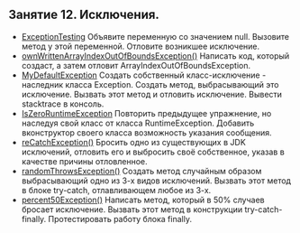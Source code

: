## Занятие 12. Исключения.

* [ExceptionTesting](https://github.com/alexkur80/PVTCourse2020/blob/master/src/com/myproject/lection12/ExceptionTesting.java) Объявите переменную со значением null. Вызовите метод у этой переменной.
Отловите возникшее исключение.
* [ownWrittenArrayIndexOutOfBoundsException()](https://github.com/alexkur80/PVTCourse2020/blob/master/src/com/myproject/lection12/UtilsException.java) Написать код, который создаст, а затем отловит ArrayIndexOutOfBoundsException.
* [MyDefaultException](https://github.com/alexkur80/PVTCourse2020/blob/master/src/com/myproject/lection12/MyDefaultException.java) Создать собственный класс-исключение - наследник класса Exception. Создать метод, выбрасывающий это исключение.
Вызвать этот метод и отловить исключение. Вывести stacktrace в консоль.
* [IsZeroRuntimeException](https://github.com/alexkur80/PVTCourse2020/blob/master/src/com/myproject/lection12/IsZeroRuntimeException.java) Повторить предыдущее упражнение, но наследуя свой класс от класса RuntimeException.
Добавить вконструктор своего класса возможность указания сообщения.
* [reCatchException()](https://github.com/alexkur80/PVTCourse2020/blob/master/src/com/myproject/lection12/UtilsException.java) Бросить одно из существующих в JDK исключений, отловить его и выбросить своё собственное, указав в качестве причины отловленное.
* [randomThrowsException()](https://github.com/alexkur80/PVTCourse2020/blob/master/src/com/myproject/lection12/UtilsException.java) Создать метод случайным образом выбрасывающий одно из 3-х видов исключений.
Вызвать этот метод в блоке try-catch, отлавливающем любое из 3-х.
* [percent50Exception()](https://github.com/alexkur80/PVTCourse2020/blob/master/src/com/myproject/lection12/UtilsException.java) Написать метод, который в 50% случаев бросает исключение.
Вызвать этот метод в конструкции try-catch-finally. Протестировать работу блока finally. 
